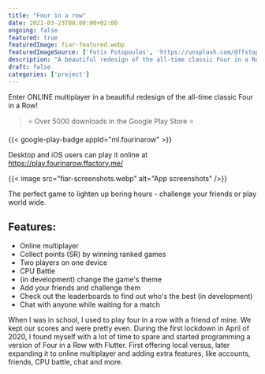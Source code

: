 ```yaml
---
title: "Four in a row"
date: 2021-03-23T08:00:00+02:00
ongoing: false
featured: true
featuredImage: fiar-featured.webp
featuredImageSource: ['Fotis Fotopoulos', 'https://unsplash.com/@ffstop?utm_source=unsplash&utm_medium=referral&utm_content=creditCopyText']
description: "A beautiful redesign of the all-time classic Four in a Row, written in Flutter. This is a pet project of mine, which I started during the first lockdown in March of 2020. It's available on Google Play and the web."
draft: false
categories: ['project']
---
```


Enter ONLINE multiplayer in a beautiful redesign of the all-time classic Four in a Row!

> ⭐️ Over 5000 downloads in the Google Play Store ⭐️

{{< google-play-badge appId="ml.fourinarow" >}}

Desktop and iOS users can play it online at https://play.fourinarow.ffactory.me/

{{< image src="fiar-screenshots.webp" alt="App screenshots" />}}

<!-- video -->

The perfect game to lighten up boring hours - challenge your friends or play world wide.

## Features:
* Online multiplayer
* Collect points (SR) by winning ranked games
* Two players on one device
* CPU Battle
* (in development) change the game's theme
* Add your friends and challenge them
* Check out the leaderboards to find out who's the best (in development) 
* Chat with anyone while waiting for a match

When I was in school, I used to play four in a row with a friend of mine. We kept our scores and were pretty even. During the first lockdown in April of 2020, I found myself with a lot of time to spare and started programming a version of Four in a Row with Flutter. First offering local versus, later expanding it to online multiplayer and adding extra features, like accounts, friends, CPU battle, chat and more.